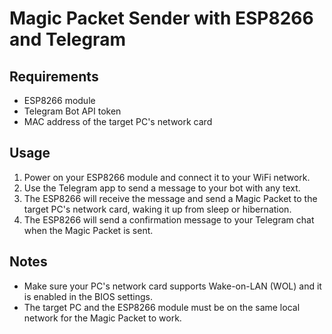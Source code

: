 # Magic Packet Sender with ESP8266 and Telegram

## Requirements

- ESP8266 module
- Telegram Bot API token
- MAC address of the target PC's network card

## Usage

1. Power on your ESP8266 module and connect it to your WiFi network.
2. Use the Telegram app to send a message to your bot with any text.
3. The ESP8266 will receive the message and send a Magic Packet to the target PC's network card, waking it up from sleep or hibernation.
4. The ESP8266 will send a confirmation message to your Telegram chat when the Magic Packet is sent.

## Notes

- Make sure your PC's network card supports Wake-on-LAN (WOL) and it is enabled in the BIOS settings.
- The target PC and the ESP8266 module must be on the same local network for the Magic Packet to work.
